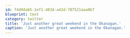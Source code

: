 ```yaml
---
id: f4d9da65-1ef1-483d-a42d-787521aaa0b7
blueprint: text
category: twitter
title: 'Just another great weekend in the Okanagan.'
caption: 'Just another great weekend in the Okanagan.'
---
```

